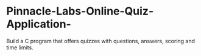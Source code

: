 # Pinnacle-Labs-Online-Quiz-Application-
Build a C program that offers quizzes with questions, answers, scoring and time limits.
